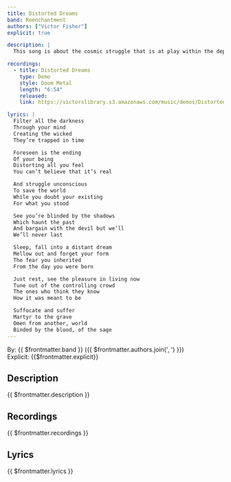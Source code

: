 ```yaml
---
title: Distorted Dreams
band: Reenchantment
authors: ["Victor Fisher"]
explicit: true

description: |
  This song is about the cosmic struggle that is at play within the depths of the human psyche.

recordings:
  - title: Distorted Dreams
    type: Demo
    style: Doom Metal
    length: "6:54"
    released: 
    link: https://victorslibrary.s3.amazonaws.com/music/demos/Distorted+Dreams.mp3

lyrics: |
  Filter all the darkness
  Through your mind
  Creating the wicked
  They’re trapped in time

  Foreseen is the ending
  Of your being
  Distorting all you feel
  You can’t believe that it’s real

  And struggle unconscious
  To save the world
  While you doubt your existing
  For what you stood

  See you’re blinded by the shadows
  Which haunt the past
  And bargain with the devil but we’ll
  We’ll never last

  Sleep, fall into a distant dream
  Mellow out and forget your form
  The fear you inherited
  From the day you were born

  Just rest, see the pleasure in living now
  Tune out of the controlling crowd
  The ones who think they know
  How it was meant to be

  Suffocate and suffer
  Martyr to the grave
  Omen from another, world
  Binded by the blood, of the sage
---
```


By: {{ $frontmatter.band }} ({{ $frontmatter.authors.join(', ') }})  
Explicit: {{$frontmatter.explicit}}

## Description

<vue-markdown>{{ $frontmatter.description }}</vue-markdown>

## Recordings

{{ $frontmatter.recordings }}

## Lyrics

<vue-markdown>{{ $frontmatter.lyrics }}</vue-markdown>
